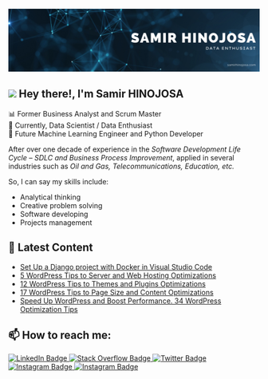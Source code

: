 [![SamirHinojosa's GitHub Banner](./assets/GitHubHeader_v2.png)](https://samirhinojosa.com)

## <img src="https://media.giphy.com/media/hvRJCLFzcasrR4ia7z/giphy.gif" width="25px"> Hey there!, I'm Samir HINOJOSA
📊 Former Business Analyst and Scrum Master<br>
🤖 Currently, Data Scientist / Data Enthusiast<br>
🎯 Future Machine Learning Engineer and Python Developer<br> 

After over one decade of experience in the <em>Software Development Life Cycle – SDLC and Business Process Improvement</em>, applied in several industries such as <em>Oil and Gas, Telecommunications, Education, etc.</em><br>

So, I can say my skills include:
<ul>
  <li>Analytical thinking</li>
  <li>Creative problem solving</li>
  <li>Software developing</li>
  <li>Projects management</li>
</ul> 

## 📝 Latest Content
<!-- SAMIRHINOJOSA:START -->
- [Set Up a Django project with Docker in Visual Studio Code](https://www.samirhinojosa.com/django-docker-visual-studio-code/)
- [5 WordPress Tips to Server and Web Hosting Optimizations](https://www.samirhinojosa.com/wordpress-tips-to-server-and-web-hosting-optimizations/)
- [12 WordPress Tips to Themes and Plugins Optimizations](https://www.samirhinojosa.com/wordpress-tips-to-themes-and-plugins-optimizations/)
- [17 WordPress Tips to Page Size and Content Optimizations](https://www.samirhinojosa.com/wordpress-tips-to-page-size-and-content-optimizations/)
- [Speed Up WordPress and Boost Performance. 34 WordPress Optimization Tips](https://www.samirhinojosa.com/wordpress-performance-speed-optimization/)
<!-- SAMIRHINOJOSA:END -->

## 📫 How to reach me:
<div id="badges" >
  <a href="https://www.linkedin.com/in/samirhinojosa/" target="_blank">
    <img src="https://img.shields.io/badge/LinkedIn-blue?style=for-the-badge&logo=linkedin&logoColor=white" alt="LinkedIn Badge"/>
  </a>
  <a href="https://stackoverflow.com/users/11145261/samir-hinojosa" target="_blank">
    <img src="https://img.shields.io/badge/stack%20overflow-FE7A16?logo=stack-overflow&logoColor=white&style=for-the-badge" alt="Stack Overflow Badge"/>
  </a>
  <a href="https://twitter.com/SamirHinojosaD" target="_blank">
    <img src="https://img.shields.io/badge/Twitter-blue?style=for-the-badge&logo=twitter&logoColor=white" alt="Twitter Badge"/>
  </a>
  <a href="https://www.instagram.com/samirhinojosa/" target="_blank">
    <img src="https://img.shields.io/badge/Instagram-E4405F?style=for-the-badge&logo=instagram&logoColor=white" alt="Instagram Badge"/>
  </a>
  <a href="https://www.samirhinojosa.com/" target="_blank">
    <img src="https://img.shields.io/badge/Website-3b5998?style=for-the-badge&logo=google-chrome&logoColor=white" alt="Instagram Badge" />
  </a>
</div>


